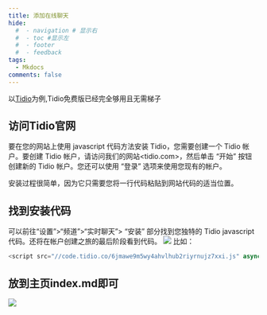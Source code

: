 ```yaml
---
title: 添加在线聊天
hide:
  #  - navigation # 显示右
  #  - toc #显示左
  #  - footer
  #  - feedback  
tags:
  - Mkdocs
comments: false
---
```


以[Tidio](https://www.tidio.com/)为例,Tidio免费版已经完全够用且无需梯子

## 访问Tidio官网

要在您的网站上使用 javascript 代码方法安装 Tidio，您需要创建一个 Tidio 帐户。要创建 Tidio 帐户，请访问我们的网站<tidio.com>，然后单击 “开始” 按钮创建新的 Tidio 帐户。您还可以使用 “登录” 选项来使用您现有的帐户。   

安装过程很简单，因为它只需要您将一行代码粘贴到网站代码的适当位置。  

## 找到安装代码

可以前往“设置”>“频道”>“实时聊天”>  “安装” 部分找到您独特的 Tidio javascript 代码。还将在帐户创建之旅的最后阶段看到代码。
![](https://help.tidio.com/hc/article_attachments/9168067328284)
比如：
```javascript
<script src="//code.tidio.co/6jmawe9m5wy4ahvlhub2riyrnujz7xxi.js" async></script>
```
## 放到主页index.md即可
![](https://help.tidio.com/hc/article_attachments/5378990613404)

<script src="//code.tidio.co/6jmawe9m5wy4ahvlhub2riyrnujz7xxi.js" async></script>